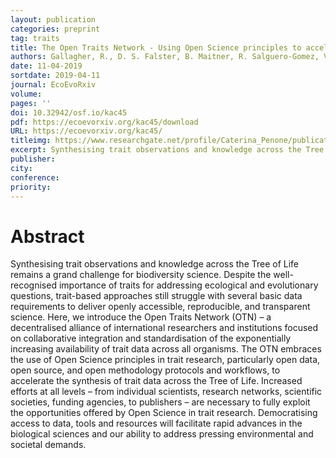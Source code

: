 ```yaml
---
layout: publication
categories: preprint
tag: traits
title: The Open Traits Network - Using Open Science principles to accelerate trait-based science across the Tree of Life
authors: Gallagher, R., D. S. Falster, B. Maitner, R. Salguero-Gomez, V. Vandvik, W. Pearse, F. Schneider, J. Kattge, J. Alroy, M. J. Ankenbrand, S. Andrew, M. Balk, L. Bland, B. Boyle, C. Bravo-Avila, I. Brennan, A. Carthey, R. Catullo, B. Cavazos, S. Chown, B. Fadrique, X. Feng, A. H. Halbritter, J. Hammock, J. A. Hogan, H. Holewa, C. Iversen, M. Jochum, M. Kearney, A. Keller, P. Mabee, J. Madin, P. Manning, L. McCormack, S. Michaletz, D. Park, C. Penone, T. Perez, S. Pineda-Munoz, J. H. Poelen, C. Ray, M. Rossetto, H. Sauquet, B. Sparrow, M. J. Spasojevic, R. J. Telford, J. A. Tobias, C. Violle, R. Walls, K. C. B. Weiss, M. Westoby, I. Wright, and B. Enquist
date: 11-04-2019
sortdate: 2019-04-11
journal: EcoEvoRxiv
volume:
pages: ''
doi: 10.32942/osf.io/kac45
pdf: https://ecoevorxiv.org/kac45/download
URL: https://ecoevorxiv.org/kac45/
titleimg: https://www.researchgate.net/profile/Caterina_Penone/publication/332352194/figure/fig1/AS:747912753586180@1555327704672/The-six-core-principles-of-Open-Science-which-guide-the-Open-Traits-Network_W640.jpg
excerpt: Synthesising trait observations and knowledge across the Tree of Life remains a grand challenge for biodiversity science. Here, we introduce the Open Traits Network (OTN) – a decentralised alliance of international researchers and institutions focused on collaborative integration and standardisation of the exponentially increasing availability of trait data across all organisms.
publisher:
city:
conference:
priority:
---
```


# Abstract
Synthesising trait observations and knowledge across the Tree of Life remains a grand challenge for biodiversity science. Despite the well-recognised importance of traits for addressing ecological and evolutionary questions, trait-based approaches still struggle with several basic data requirements to deliver openly accessible, reproducible, and transparent science. Here, we introduce the Open Traits Network (OTN) – a decentralised alliance of international researchers and institutions focused on collaborative integration and standardisation of the exponentially increasing availability of trait data across all organisms. The OTN embraces the use of Open Science principles in trait research, particularly open data, open source, and open methodology protocols and workflows, to accelerate the synthesis of trait data across the Tree of Life. Increased efforts at all levels – from individual scientists, research networks, scientific societies, funding agencies, to publishers – are necessary to fully exploit the opportunities offered by Open Science in trait research. Democratising access to data, tools and resources will facilitate rapid advances in the biological sciences and our ability to address pressing environmental and societal demands.
